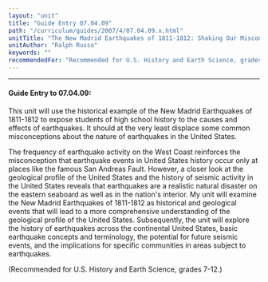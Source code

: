 ```yaml
---
layout: "unit"
title: "Guide Entry 07.04.09"
path: "/curriculum/guides/2007/4/07.04.09.x.html"
unitTitle: "The New Madrid Earthquakes of 1811-1812: Shaking Our Misconceptions about Earthquakes in United States History"
unitAuthor: "Ralph Russo"
keywords: ""
recommendedFor: "Recommended for U.S. History and Earth Science, grades 7-12."
---
```

<body>
<hr/>
 <h4>
  Guide Entry to 07.04.09:
 </h4>
 <p>
  This unit will use the historical example of the New Madrid Earthquakes of 1811-1812 to expose students of high school history to the causes and effects of earthquakes. It should at the very least displace some common misconceptions about the nature of earthquakes in the United States.
 </p>
<p>
  The frequency of earthquake activity on the West Coast reinforces the misconception that earthquake events in United States history occur only at places like the famous San Andreas Fault. However, a closer look at the geological profile of the United States and the history of seismic activity in the United States reveals that earthquakes are a realistic natural disaster on the eastern seaboard as well as in the nation's interior. My unit will examine the New Madrid Earthquakes of 1811-1812 as historical and geological events that will lead to a more comprehensive understanding of the geological profile of the United States. Subsequently, the unit will explore the history of earthquakes across the continental United States, basic earthquake concepts and terminology, the potential for future seismic events, and the implications for specific communities in areas subject to earthquakes.
 </p>
<p>
  (Recommended for U.S. History and Earth Science, grades 7-12.)
 </p>

</body>